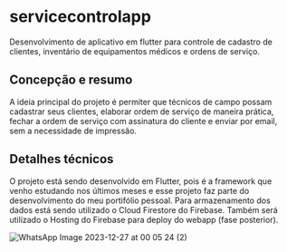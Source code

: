 # servicecontrolapp

Desenvolvimento de aplicativo em flutter para controle de cadastro de clientes, inventário de equipamentos médicos e ordens de serviço.

## Concepção e resumo

A ideia principal do projeto é permiter que técnicos de campo possam cadastrar seus clientes, elaborar ordem de serviço de maneira prática, fechar a ordem de serviço com assinatura do cliente e enviar por email, sem a necessidade de impressão.

## Detalhes técnicos

O projeto está sendo desenvolvido em Flutter, pois é a framework que venho estudando nos últimos meses e esse projeto faz parte do desenvolvimento do meu portifólio pessoal. 
Para armazenamento dos dados está sendo utilizado o Cloud Firestore do Firebase. Também será utilizado o Hosting do Firebase para deploy do webapp (fase posterior).

![WhatsApp Image 2023-12-27 at 00 05 24 (2)](https://github.com/ramonbasilio/servicecontrolapp/assets/37743546/47344311-a7ed-4af1-9b5b-51c33c688630)



